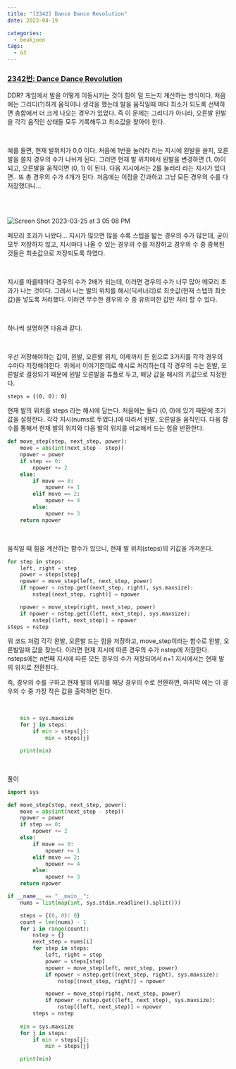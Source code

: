 ```yaml
---
title: "[2342] Dance Dance Revolution"
date: 2023-04-19

categories:
  - beakjoon
tags:
  - G3
---
```


### [2342번: Dance Dance Revolution](https://www.acmicpc.net/problem/2342)


DDR? 게임에서 발을 어떻게 이동시키는 것이 힘이 덜 드는지 계산하는 방식이다. 처음에는 그리디(?)하게 움직이나 생각을 했는데 발을 움직일때 마다 최소가 되도록 선택하면 총합에서 더 크게 나오는 경우가 있었다. 즉 이 문제는 그리디가 아니라, 오른발 왼발을 각각 움직인 상태들 모두 기록해두고 최소값을 찾아야 한다.

<br>

예를 들면, 현재 발위치가 0,0 이다. 처음에 1번을 눌러라 라는 지시에 왼발을 쓸지, 오른발을 쓸지 경우의 수가 나뉘게 된다. 그러면 현재 발 위치에서 왼발을 변경하면 (1, 0)이 되고, 오른발을 움직이면 (0, 1) 이 된다. 다음 지시에서는 2를 눌러라 라는 지시가 있다면.. 또 총 경우의 수가 4개가 된다. 처음에는 이점을 간과하고 그냥 모든 경우의 수를 다 저장했더니...

<br><br>

![Screen Shot 2023-03-25 at 3 05 08 PM](https://user-images.githubusercontent.com/47859845/232848791-9b2bc36e-f8db-4f67-a0fb-b8f8ce411b6b.png)

메모리 초과가 나왔다... 지시가 많으면 많을 수록 스텝을 밟는 경우의 수가 많은데, 굳이 모두 저장하지 않고, 지시마다 나올 수 있는 경우의 수를 저장하고 경우의 수 중 중복된 것들은 최솟값으로 저장되도록 하였다.

<br>

지시를 따를때마다 경우의 수가 2배가 되는데, 이러면 경우의 수가 너무 많아 메모리 초과가 나는 것이다. 그래서 나는 발의 위치를 해시(딕셔너리)로 최솟값(현재 스텝의 최솟값)을 넣도록 처리했다. 이러면 무수한 경우의 수 중 유의미한 값만 처리 할 수 있다.


<br>

하나씩 설명하면 다음과 같다.


<br>

우선 저장해야하는 값이, 왼발, 오른발 위치, 이제까지 든 힘으로 3가지를 각각 경우의 수마다 저장해야한다. 위에서 이야기한데로 해시로 처리하는데 각 경우의 수는 왼발, 오른발로 결정되기 때문에 왼발 오른발을 튜플로 두고, 해당 값을 해시의 키값으로 지정한다.

`steps = {(0, 0): 0}`

현재 발의 위치를 steps 라는 해시에 담는다. 처음에는 둘다 (0, 0)에 있기 때문에 초기값을 설정한다. 각각 지시(nums로 두었다.)에 따라서 왼발, 오른발을 움직인다. 다음 함수를 통해서 현재 발의 위치와 다음 발의 위치를 비교해서 드는 힘을 반환한다.

```python
def move_step(step, next_step, power):
    move = abs(int(next_step - step))
    npower = power
    if step == 0:
        npower += 2
    else:
        if move == 0:
            npower += 1
        elif move == 2:
            npower += 4
        else:
            npower += 3
    return npower
```

<br>

움직일 때 힘을 계산하는 함수가 있으니, 현재 발 위치(steps)의 키값을 가져온다.
```python
for step in steps:
    left, right = step 
    power = steps[step]
    npower = move_step(left, next_step, power)
    if npower < nstep.get((next_step, right), sys.maxsize):
        nstep[(next_step, right)] = npower

    npower = move_step(right, next_step, power)
    if npower < nstep.get((left, next_step), sys.maxsize):
        nstep[(left, next_step)] = npower
steps = nstep
```
위 코드 처럼 각각 왼발, 오른발 드는 힘을 저장하고, move_step이라는 함수로 왼발, 오른발일때 값을 찾는다. 이러면 현재 지시에 따른 경우의 수가 nstep에 저장한다. nsteps에는 n번째 지시에 따른 모든 경우의 수가 저장되어서 n+1 지시에서는 현재 발의 위치로 전환된다.

즉, 경우의 수를 구하고 현재 발의 위치를 해당 경우의 수로 전환하면, 마지막 에는 이 경우의 수 중 가장 작은 값을 출력하면 된다. 

<br>

```python
    min = sys.maxsize
    for j in steps:
        if min > steps[j]:
            min = steps[j]

    print(min)
```

    

<br>
  
풀이

```python
import sys

def move_step(step, next_step, power):
    move = abs(int(next_step - step))
    npower = power
    if step == 0:
        npower += 2
    else:
        if move == 0:
            npower += 1
        elif move == 2:
            npower += 4
        else:
            npower += 3
    return npower

if __name__ == "__main__":
    nums = list(map(int, sys.stdin.readline().split()))

    steps = {(0, 0): 0}
    count = len(nums) - 1
    for i in range(count):
        nstep = {}
        next_step = nums[i]
        for step in steps:
            left, right = step
            power = steps[step]
            npower = move_step(left, next_step, power)
            if npower < nstep.get((next_step, right), sys.maxsize):
                nstep[(next_step, right)] = npower

            npower = move_step(right, next_step, power)
            if npower < nstep.get((left, next_step), sys.maxsize):
                nstep[(left, next_step)] = npower
        steps = nstep
        
    min = sys.maxsize
    for j in steps:
        if min > steps[j]:
            min = steps[j]

    print(min)
```

<br><br>
